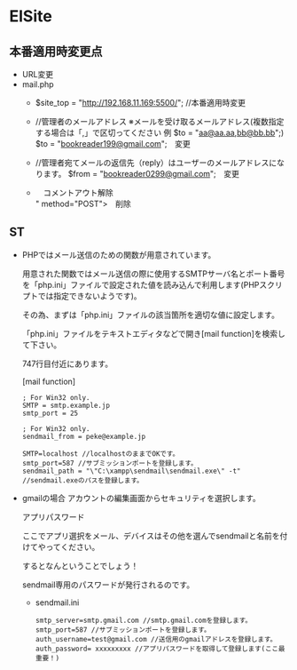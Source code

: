 # ElSite

## 本番適用時変更点
- URL変更
- mail.php
    - $site_top = "http://192.168.11.169:5500/"; //本番適用時変更

    - //管理者のメールアドレス ※メールを受け取るメールアドレス(複数指定する場合は「,」で区切ってください 
        例 $to = "aa@aa.aa,bb@bb.bb";)
        $to = "bookreader199@gmail.com";　変更
    - //管理者宛てメールの返信先（reply）はユーザーのメールアドレスになります。
        $from = "bookreader0299@gmail.com";　変更

    - <!-- <form action="<?php echo h($_SERVER['SCRIPT_NAME']); ?>" method="POST"> 本番適用時変更2 -->　コメントアウト解除
        <form action="<?php echo ("mail.php"); ?>" method="POST">　削除

## ST
- PHPではメール送信のための関数が用意されています。

    用意された関数ではメール送信の際に使用するSMTPサーバ名とポート番号を「php.ini」ファイルで設定された値を読み込んで利用します(PHPスクリプトでは指定できないようです)。

    その為、まずは「php.ini」ファイルの該当箇所を適切な値に設定します。
    
    「php.ini」ファイルをテキストエディタなどで開き[mail function]を検索して下さい。
    
    747行目付近にあります。

    [mail function]
    ```
    ; For Win32 only.
    SMTP = smtp.example.jp
    smtp_port = 25

    ; For Win32 only.
    sendmail_from = peke@example.jp

    SMTP=localhost //localhostのままでOKです。
    smtp_port=587 //サブミッションポートを登録します。
    sendmail_path = "\"C:\xampp\sendmail\sendmail.exe\" -t" //sendmail.exeのパスを登録します。
    ```
- gmailの場合
    アカウントの編集画面からセキュリティを選択します。

    アプリパスワード

    ここでアプリ選択をメール、デバイスはその他を選んでsendmailと名前を付けてやってください。

    するとなんということでしょう！

    sendmail専用のパスワードが発行されるのです。

    - sendmail.ini
        ```
        smtp_server=smtp.gmail.com //smtp.gmail.comを登録します。
        smtp_port=587 //サブミッションポートを登録します。
        auth_username=test@gmail.com //送信用のgmailアドレスを登録します。
        auth_password= xxxxxxxxx //アプリパスワードを取得して登録します(ここ最重要！)
        ```